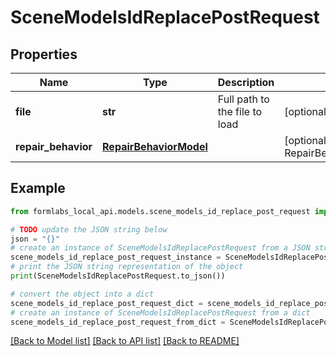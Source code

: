 # SceneModelsIdReplacePostRequest


## Properties

Name | Type | Description | Notes
------------ | ------------- | ------------- | -------------
**file** | **str** | Full path to the file to load | [optional] 
**repair_behavior** | [**RepairBehaviorModel**](RepairBehaviorModel.md) |  | [optional] [default to RepairBehaviorModel.IGNORE]

## Example

```python
from formlabs_local_api.models.scene_models_id_replace_post_request import SceneModelsIdReplacePostRequest

# TODO update the JSON string below
json = "{}"
# create an instance of SceneModelsIdReplacePostRequest from a JSON string
scene_models_id_replace_post_request_instance = SceneModelsIdReplacePostRequest.from_json(json)
# print the JSON string representation of the object
print(SceneModelsIdReplacePostRequest.to_json())

# convert the object into a dict
scene_models_id_replace_post_request_dict = scene_models_id_replace_post_request_instance.to_dict()
# create an instance of SceneModelsIdReplacePostRequest from a dict
scene_models_id_replace_post_request_from_dict = SceneModelsIdReplacePostRequest.from_dict(scene_models_id_replace_post_request_dict)
```
[[Back to Model list]](../README.md#documentation-for-models) [[Back to API list]](../README.md#documentation-for-api-endpoints) [[Back to README]](../README.md)


